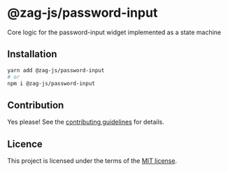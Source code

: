 # @zag-js/password-input

Core logic for the password-input widget implemented as a state machine

## Installation

```sh
yarn add @zag-js/password-input
# or
npm i @zag-js/password-input
```

## Contribution

Yes please! See the [contributing guidelines](https://github.com/chakra-ui/zag/blob/main/CONTRIBUTING.md) for details.

## Licence

This project is licensed under the terms of the [MIT license](https://github.com/chakra-ui/zag/blob/main/LICENSE).
